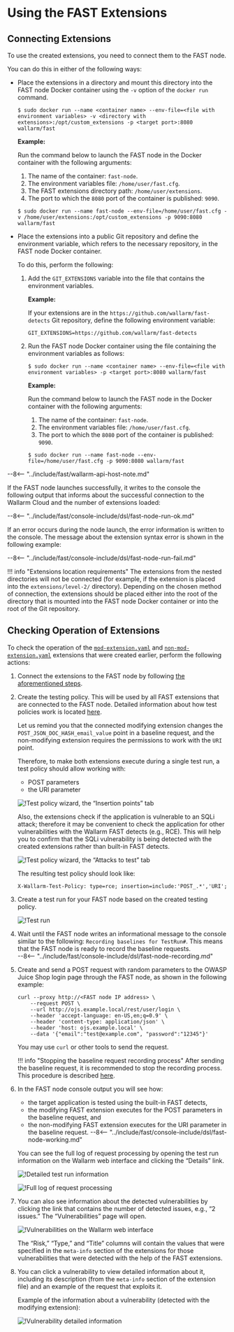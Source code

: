[link-points]:                  points/intro.md
[link-stop-recording]:          ../qsg/test-run.md#2--execute-the-https-baseline-request-you-created-earlier 

[doc-mod-extension]:            extensions-examples/mod-extension.md
[doc-non-mod-extension]:        extensions-examples/non-mod-extension.md
[doc-testpolicy]:               logic.md#how-test-policy-influences-the-request-processing

[img-test-policy-insertion-points]:      ../../images/fast/dsl/common/using-extensions/tp_insertion_points.png
[img-test-policy-attacks]:              ../../images/fast/dsl/common/using-extensions/tp_attacks_test.png
[img-test-run]:                 ../../images/fast/dsl/common/using-extensions/create_testrun.png
[img-testrun-details]:          ../../images/fast/dsl/common/using-extensions/testrun_details.png
[img-log]:                      ../../images/fast/dsl/common/using-extensions/log.png
[img-vulns]:                    ../../images/fast/dsl/common/using-extensions/vulnerabilities.png
[img-vuln-details-mod]:             ../../images/fast/dsl/common/using-extensions/vuln_details-mod.png

[anchor-connect-extension]:     #connecting-extensions

# Using the FAST Extensions

## Connecting Extensions

To use the created extensions, you need to connect them to the FAST node.

You can do this in either of the following ways:
* Place the extensions in a directory and mount this directory into the FAST node Docker container using the `-v` option of the `docker run` command.
    
    ```
    $ sudo docker run --name <container name> --env-file=<file with environment variables> -v <directory with extensions>:/opt/custom_extensions -p <target port>:8080 wallarm/fast
    ```
    
    **Example:**
    
    Run the command below to launch the FAST node in the Docker container with the following arguments:

    1.  The name of the container: `fast-node`.
    2.  The environment variables file: `/home/user/fast.cfg`.
    3.  The FAST extensions directory path: `/home/user/extensions`.
    4.  The port to which the `8080` port of the container is published: `9090`.

    ```
    $ sudo docker run --name fast-node --env-file=/home/user/fast.cfg -v /home/user/extensions:/opt/custom_extensions -p 9090:8080 wallarm/fast
    ```

* Place the extensions into a public Git repository and define the environment variable, which refers to the necessary repository, in the FAST node Docker container.
    
    To do this, perform the following:
    
    1.  Add the `GIT_EXTENSIONS` variable into the file that contains the environment variables.

        **Example:**
        
        If your extensions are in the `https://github.com/wallarm/fast-detects` Git repository, define the following environment variable:
        
        ```
        GIT_EXTENSIONS=https://github.com/wallarm/fast-detects
        ```  
    
    2.  Run the FAST node Docker container using the file containing the environment variables as follows:
        
        ```
        $ sudo docker run --name <container name> --env-file=<file with environment variables> -p <target port>:8080 wallarm/fast
        ```
        
        **Example:**
        
        Run the command below to launch the FAST node in the Docker container with the following arguments:

        1.  The name of the container: `fast-node`.
        2.  The environment variables file: `/home/user/fast.cfg`.
        3.  The port to which the `8080` port of the container is published: `9090`.
        
        ```
        $ sudo docker run --name fast-node --env-file=/home/user/fast.cfg -p 9090:8080 wallarm/fast
        ```

--8<-- "../include/fast/wallarm-api-host-note.md"

 If the FAST node launches successfully, it writes to the console the following output that informs about the successful connection to the Wallarm Cloud and the number of extensions loaded:

--8<-- "../include/fast/console-include/dsl/fast-node-run-ok.md"

If an error occurs during the node launch, the error information is written to the console. The message about the extension syntax error is shown in the following example:

--8<-- "../include/fast/console-include/dsl/fast-node-run-fail.md"

!!! info "Extensions location requirements"
    The extensions from the nested directories will not be connected (for example, if the extension is placed into the `extensions/level-2/` directory). Depending on the chosen method of connection, the extensions should be placed either into the root of the directory that is mounted into the FAST node Docker container or into the root of the Git repository.

## Checking Operation of Extensions

To check the operation of the [`mod-extension.yaml`][doc-mod-extension] and [`non-mod-extension.yaml`][doc-non-mod-extension] extensions that were created earlier, perform the following actions:

1.  Connect the extensions to the FAST node by following [the aforementioned steps][anchor-connect-extension].

2.  Create the testing policy. This will be used by all FAST extensions that are connected to the FAST node. Detailed information about how test policies work is located [here][doc-testpolicy].

    Let us remind you that the connected modifying extension changes the `POST_JSON_DOC_HASH_email_value` point in a baseline request, and the non-modifying extension requires the permissions to work with the `URI` point.
    
    Therefore, to make both extensions execute during a single test run, a test policy should allow working with:
    * POST parameters
    * the URI parameter
    
    ![!Test policy wizard, the “Insertion points” tab][img-test-policy-insertion-points]
    
    Also, the extensions check if the application is vulnerable to an SQLi attack; therefore it may be convenient to check the application for other vulnerabilities with the Wallarm FAST detects (e.g., RCE). This will help you to confirm that the SQLi vulnerability is being detected with the created extensions rather than built-in FAST detects. 
    
    ![!Test policy wizard, the “Attacks to test” tab][img-test-policy-attacks]
    
    The resulting test policy should look like:
    
    ```
    X-Wallarm-Test-Policy: type=rce; insertion=include:'POST_.*','URI';
    ```

3.  Create a test run for your FAST node based on the created testing policy.
    
    ![!Test run][img-test-run]

4.  Wait until the FAST node writes an informational message to the console similar to the following: `Recording baselines for TestRun#`. This means that the FAST node is ready to record the baseline requests.<br>
--8<-- "../include/fast/console-include/dsl/fast-node-recording.md"

5.  Create and send a POST request with random parameters to the OWASP Juice Shop login page through the FAST node, as shown in the following example:
    
    ```
    curl --proxy http://<FAST node IP address> \
        --request POST \
        --url http://ojs.example.local/rest/user/login \
        --header 'accept-language: en-US,en;q=0.9' \
        --header 'content-type: application/json' \
        --header 'host: ojs.example.local' \
        --data '{"email":"test@example.com", "password":"12345"}'
    ```
    
    You may use `curl` or other tools to send the request.
    
    !!! info "Stopping the baseline request recording process"
        After sending the baseline request, it is recommended to stop the recording process. This procedure is described [here][link-stop-recording].

6.  In the FAST node console output you will see how:  

    * the target application is tested using the built-in FAST detects,
    * the modifying FAST extension executes for the POST parameters in the baseline request, and
    * the non-modifying FAST extension executes for the URI parameter in the baseline request.
    --8<-- "../include/fast/console-include/dsl/fast-node-working.md"

    You can see the full log of request processing by opening the test run information on the Wallarm web interface and clicking the “Details” link.
    
    ![!Detailed test run information][img-testrun-details]
    
    ![!Full log of request processing][img-log]

7.  You can also see information about the detected vulnerabilities by clicking the link that contains the number of detected issues, e.g., “2 issues.” The “Vulnerabilities” page will open.

    ![!Vulnerabilities on the Wallarm web interface][img-vulns]
    
    The “Risk,” “Type,” and “Title” columns will contain the values that were specified in the `meta-info` section of the extensions for those vulnerabilities that were detected with the help of the FAST extensions.

8.  You can click a vulnerability to view detailed information about it, including its description (from the `meta-info` section of the extension file) and an example of the request that exploits it.

    Example of the information about a vulnerability (detected with the modifying extension):
    
    ![!Vulnerability detailed information][img-vuln-details-mod]
